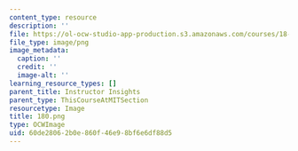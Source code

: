 ```yaml
---
content_type: resource
description: ''
file: https://ol-ocw-studio-app-production.s3.amazonaws.com/courses/18-06sc-linear-algebra-fall-2011/60de28062b0e860f46e98bf6e6df88d5_180.png
file_type: image/png
image_metadata:
  caption: ''
  credit: ''
  image-alt: ''
learning_resource_types: []
parent_title: Instructor Insights
parent_type: ThisCourseAtMITSection
resourcetype: Image
title: 180.png
type: OCWImage
uid: 60de2806-2b0e-860f-46e9-8bf6e6df88d5
---
```

